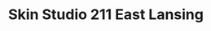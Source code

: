 ---
title: "Skin Studio 211 East Lansing"
url: /east-lansing/skin-studio-211-east-lansing/
shop: Kosmetik
---